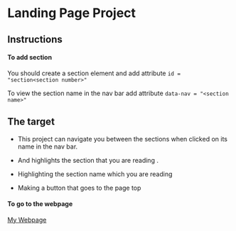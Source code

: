# Landing Page Project

## Instructions 

#### To add section 

You should create a section element and add attribute
```id = "section<section number>"```

 To view the section name in the nav bar add attribute
```data-nav = "<section name>"```

## The target

* This project can navigate you between the sections when clicked on its name in  the nav bar.

* And highlights the section that you are reading .

* Highlighting the section name which you are reading 

* Making a button that goes to the page top

#### To go to the webpage

[My Webpage](https://omarmo123.github.io/landing-page-master)
